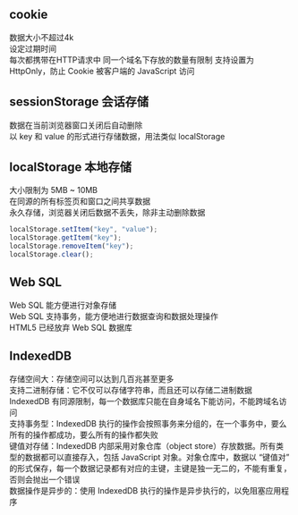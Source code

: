 ## cookie
数据大小不超过4k  
设定过期时间  
每次都携带在HTTP请求中
同一个域名下存放的数量有限制 
支持设置为 HttpOnly，防止 Cookie 被客户端的 JavaScript 访问  

## sessionStorage 会话存储
数据在当前浏览器窗口关闭后自动删除  
以 key 和 value 的形式进行存储数据，用法类似 localStorage

## localStorage 本地存储
大小限制为 5MB ~ 10MB  
在同源的所有标签页和窗口之间共享数据  
永久存储，浏览器关闭后数据不丢失，除非主动删除数据
  
  ```js
localStorage.setItem("key", "value");
localStorage.getItem("key");
localStorage.removeItem("key");
localStorage.clear();
  ```

## Web SQL

Web SQL 能方便进行对象存储  
Web SQL 支持事务，能方便地进行数据查询和数据处理操作  
HTML5 已经放弃 Web SQL 数据库  

## IndexedDB

存储空间大：存储空间可以达到几百兆甚至更多  
支持二进制存储：它不仅可以存储字符串，而且还可以存储二进制数据  
IndexedDB 有同源限制，每一个数据库只能在自身域名下能访问，不能跨域名访问  
支持事务型：IndexedDB 执行的操作会按照事务来分组的，在一个事务中，要么所有的操作都成功，要么所有的操作都失败  
键值对存储：IndexedDB 内部采用对象仓库（object store）存放数据。所有类型的数据都可以直接存入，包括 JavaScript 对象。对象仓库中，数据以 “键值对” 的形式保存，每一个数据记录都有对应的主键，主键是独一无二的，不能有重复，否则会抛出一个错误  
数据操作是异步的：使用 IndexedDB 执行的操作是异步执行的，以免阻塞应用程序